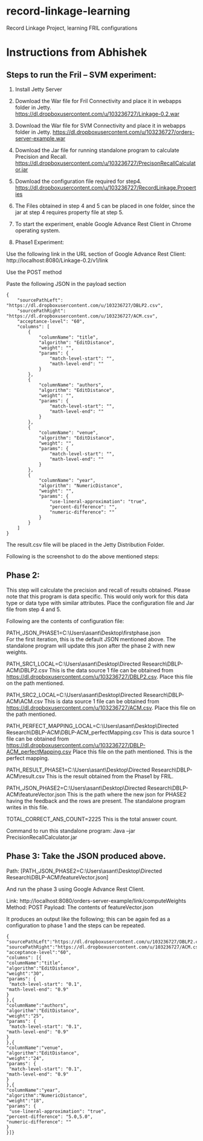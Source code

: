 record-linkage-learning
=======================

Record Linkage Project, learning FRIL configurations

Instructions from Abhishek
==========================

Steps to run the Fril – SVM experiment:
---------------------------------------
1.	Install Jetty Server
2.	Download the War file for Fril Connectivity and place it in webapps folder in Jetty.
https://dl.dropboxusercontent.com/u/103236727/Linkage-0.2.war

3.	Download the War file for SVM Connectivity and place it in webapps folder in Jetty.
https://dl.dropboxusercontent.com/u/103236727/orders-server-example.war

4.	Download the Jar file for running standalone program to calculate Precision and Recall.
https://dl.dropboxusercontent.com/u/103236727/PrecisonRecallCalculator.jar
5.	Download the configuration file required for step4. 
https://dl.dropboxusercontent.com/u/103236727/RecordLinkage.Properties

6.	The Files obtained in step 4 and 5 can be placed in one folder, since the jar at step 4 requires property file at step 5. 

7.	To start the experiment, enable Google Advance Rest Client in Chrome operating system.

8.	Phase1 Experiment: 

Use the following link in the URL section of Google Advance Rest Client:
http://localhost:8080/Linkage-0.2/v1/link

Use the POST method

Paste the following JSON in the payload section
```
{
    "sourcePathLeft": "https://dl.dropboxusercontent.com/u/103236727/DBLP2.csv",
    "sourcePathRight": "https://dl.dropboxusercontent.com/u/103236727/ACM.csv",
    "acceptance-level": "60",
    "columns": [
        {
            "columnName": "title",
            "algorithm": "EditDistance",
            "weight": "",
            "params": {
                "match-level-start": "",
                "math-level-end": ""
            }
        },
        {
            "columnName": "authors",
            "algorithm": "EditDistance",
            "weight": "",
            "params": {
                "match-level-start": "",
                "math-level-end": ""
            }
        },
        {
            "columnName": "venue",
            "algorithm": "EditDistance",
            "weight": "",
            "params": {
                "match-level-start": "",
                "math-level-end": ""
            }
        },
        {
            "columnName": "year",
            "algorithm": "NumericDistance",
            "weight": "",
            "params": {
                "use-lineral-approximation": "true",
                "percent-difference": "",
                "numeric-difference": ""
            }
        }
    ]
}
```

The result.csv file will be placed in the Jetty Distribution Folder.

Following is the screenshot to do the above mentioned steps:
 
Phase 2:
--------
This step will calculate the precision and recall of results obtained. Please note that this program is data specific. This would only work for this data type or data type with similar attributes. 
Place the configuration file and Jar file from step 4 and 5. 


Following are the contents of configuration file:

PATH_JSON_PHASE1=C:\\Users\\asant\\Desktop\\firstphase.json   
For the first iteration, this is the default JSON mentioned above. The standalone program will update this json after the phase 2 with new weights. 

PATH_SRC1_LOCAL=C:\\Users\\asant\\Desktop\\Directed Research\\DBLP-ACM\\DBLP2.csv
This is the data source 1 file can be obtained from https://dl.dropboxusercontent.com/u/103236727/DBLP2.csv. Place this file on the path mentioned.

PATH_SRC2_LOCAL=C:\\Users\\asant\\Desktop\\Directed Research\\DBLP-ACM\\ACM.csv
This is data source 1 file can be obtained from https://dl.dropboxusercontent.com/u/103236727/ACM.csv. Place this file on the path mentioned.

PATH_PERFECT_MAPPING_LOCAL=C:\\Users\\asant\\Desktop\\Directed Research\\DBLP-ACM\\DBLP-ACM_perfectMapping.csv
This is data source 1 file can be obtained from https://dl.dropboxusercontent.com/u/103236727/DBLP-ACM_perfectMapping.csv
Place this file on the path mentioned. This is the perfect mapping. 

PATH_RESULT_PHASE1=C:\\Users\\asant\\Desktop\\Directed Research\\DBLP-ACM\\result.csv
This is the result obtained from the Phase1 by FRIL.

PATH_JSON_PHASE2=C:\\Users\\asant\\Desktop\\Directed Research\\DBLP-ACM\\featureVector.json
This is the path where the new json for PHASE2 having the feedback and the rows are present. The standalone program writes in this file. 

TOTAL_CORRECT_ANS_COUNT=2225
This is the total answer count.

Command to run this standalone program:
Java –jar PrecisionRecallCalculator.jar
 

Phase 3: Take the JSON produced above. 
--------------------------------------
Path: [PATH_JSON_PHASE2=C:\\Users\\asant\\Desktop\\Directed Research\\DBLP-ACM\\featureVector.json]

And run the phase 3 using Google Advance Rest Client.

Link: http://localhost:8080/orders-server-example/link/computeWeights
Method:  POST 
Payload: The contents of featureVector.json
 

It produces an output like the following; this can be again fed as a configuration to phase 1 and the steps can be repeated.

```
{ "sourcePathLeft":"https://dl.dropboxusercontent.com/u/103236727/DBLP2.csv",
"sourcePathRight":"https://dl.dropboxusercontent.com/u/103236727/ACM.csv",
"acceptance-level":"60",
"columns": [{
"columnName":"title",
"algorithm":"EditDistance",
"weight":"30",
"params": {
 "match-level-start": "0.1",
"math-level-end": "0.9"
}
},{
"columnName":"authors",
"algorithm":"EditDistance",
"weight":"25",
"params": {
 "match-level-start": "0.1",
"math-level-end": "0.9"
}
},{
"columnName":"venue",
"algorithm":"EditDistance",
"weight":"24",
"params": {
 "match-level-start": "0.1",
"math-level-end": "0.9"
}
},{
"columnName":"year",
"algorithm":"NumericDistance",
"weight":"18",
"params": {
 "use-lineral-approximation": "true",
"percent-difference": "5.0,5.0",
"numeric-difference": ""
}
}]}
```
